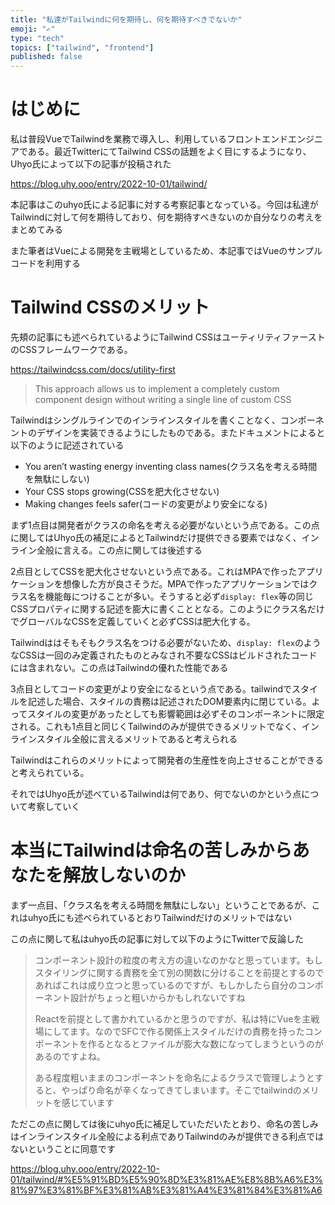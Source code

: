 ```yaml
---
title: "私達がTailwindに何を期待し、何を期待すべきでないか"
emoji: "✍"
type: "tech"
topics: ["tailwind", "frontend"]
published: false
---
```


# はじめに

私は普段VueでTailwindを業務で導入し、利用しているフロントエンドエンジニアである。最近TwitterにてTailwind CSSの話題をよく目にするようになり、Uhyo氏によって以下の記事が投稿された

https://blog.uhy.ooo/entry/2022-10-01/tailwind/

本記事はこのuhyo氏による記事に対する考察記事となっている。今回は私達がTailwindに対して何を期待しており、何を期待すべきないのか自分なりの考えをまとめてみる

また筆者はVueによる開発を主戦場としているため、本記事ではVueのサンプルコードを利用する

# Tailwind CSSのメリット

先頬の記事にも述べられているようにTailwind CSSはユーティリティファーストのCSSフレームワークである。

https://tailwindcss.com/docs/utility-first

> This approach allows us to implement a completely custom component design without writing a single line of custom CSS

Tailwindはシングルラインでのインラインスタイルを書くことなく、コンポーネントのデザインを実装できるようにしたものである。またドキュメントによると以下のように記述されている

- You aren’t wasting energy inventing class names(クラス名を考える時間を無駄にしない)
- Your CSS stops growing(CSSを肥大化させない)
- Making changes feels safer(コードの変更がより安全になる)

まず1点目は開発者がクラスの命名を考える必要がないという点である。この点に関してはUhyo氏の補足によるとTailwindだけ提供できる要素ではなく、インライン全般に言える。この点に関しては後述する

2点目としてCSSを肥大化させないという点である。これはMPAで作ったアプリケーションを想像した方が良さそうだ。MPAで作ったアプリケーションではクラス名を機能毎につけることが多い。そうすると必ず`display: flex`等の同じCSSプロパティに関する記述を膨大に書くこととなる。このようにクラス名だけでグローバルなCSSを定義していくと必ずCSSは肥大化する。

Tailwindははそもそもクラス名をつける必要がないため、`display: flex`のようなCSSは一回のみ定義されたものとみなされ不要なCSSはビルドされたコードには含まれない。この点はTailwindの優れた性能である

3点目としてコードの変更がより安全になるという点である。tailwindでスタイルを記述した場合、スタイルの責務は記述されたDOM要素内に閉じている。よってスタイルの変更があったとしても影響範囲は必ずそのコンポーネントに限定される。これも1点目と同じくTailwindのみが提供できるメリットでなく、インラインスタイル全般に言えるメリットであると考えられる

Tailwindはこれらのメリットによって開発者の生産性を向上させることができると考えられている。

それではUhyo氏が述べているTailwindは何であり、何でないのかという点について考察していく

# 本当にTailwindは命名の苦しみからあなたを解放しないのか

まず一点目、「クラス名を考える時間を無駄にしない」ということであるが、これはuhyo氏にも述べられているとおりTailwindだけのメリットではない

この点に関して私はuhyo氏の記事に対して以下のようにTwitterで反論した

> コンポーネント設計の粒度の考え方の違いなのかなと思っています。もしスタイリングに関する責務を全て別の関数に分けることを前提とするのであればこれは成り立つと思っているのですが、もしかしたら自分のコンポーネント設計がちょっと粗いからかもしれないですね
> 
> Reactを前提として書かれているかと思うのですが、私は特にVueを主戦場にしてます。なのでSFCで作る関係上スタイルだけの責務を持ったコンポーネントを作るとなるとファイルが膨大な数になってしまうというのがあるのですよね。
> 
> ある程度粗いままのコンポーネントを命名によるクラスで管理しようとすると、やっぱり命名が辛くなってきてしまいます。そこでtailwindのメリットを感じています

ただこの点に関しては後にuhyo氏に補足していただいたとおり、命名の苦しみはインラインスタイル全般による利点でありTailwindのみが提供できる利点ではないということに同意です

https://blog.uhy.ooo/entry/2022-10-01/tailwind/#%E5%91%BD%E5%90%8D%E3%81%AE%E8%8B%A6%E3%81%97%E3%81%BF%E3%81%AB%E3%81%A4%E3%81%84%E3%81%A6